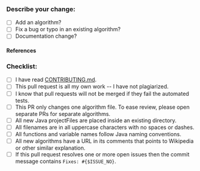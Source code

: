 ### **Describe your change:**



* [ ] Add an algorithm?
* [ ] Fix a bug or typo in an existing algorithm?
* [ ] Documentation change?

#### References
<!-- Add any reference to previous pull-request or issue -->

### **Checklist:**
<!-- Remove items that do not apply. For completed items, change [ ] to [x]. -->

* [ ] I have read [CONTRIBUTING.md](https://github.com/TheAlgorithms/Java/blob/master/CONTRIBUTING.md).
* [ ] This pull request is all my own work -- I have not plagiarized.
* [ ] I know that pull requests will not be merged if they fail the automated tests.
* [ ] This PR only changes one algorithm file.  To ease review, please open separate PRs for separate algorithms.
* [ ] All new Java projectFiles are placed inside an existing directory.
* [ ] All filenames are in all uppercase characters with no spaces or dashes.
* [ ] All functions and variable names follow Java naming conventions.
* [ ] All new algorithms have a URL in its comments that points to Wikipedia or other similar explanation.
* [ ] If this pull request resolves one or more open issues then the commit message contains `Fixes: #{$ISSUE_NO}`.
